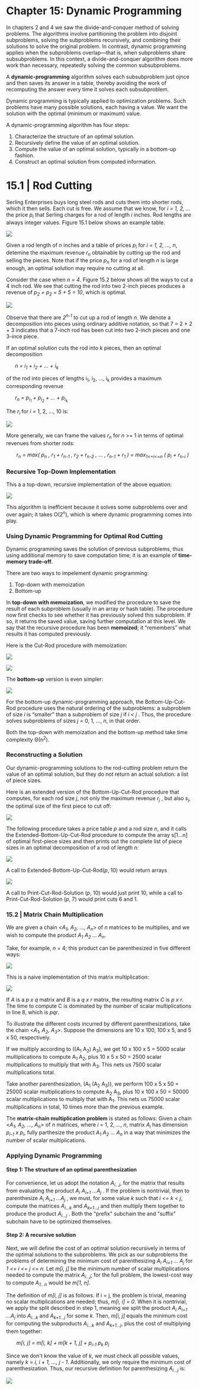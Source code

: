 # Chapter 15: Dynamic Programming

In chapters 2 and 4 we saw the divide-and-conquer method of solving problems. The algorithms involve partitioning the problem into disjoint
subproblems, solving the subproblems recursively, and combining their solutions to solve the original problem. In contrast, dynamic programming applies when the subproblems overlap—that is, when subproblems share subsubproblems. In this context,
a divide-and-conquer algorithm does more work than necessary, repeatedly solving the common subsubproblems.

A **dynamic-programming** algorithm solves each subsubproblem just ojnce and then saves its answer in a table, thereby avoiding the work of recomputing
the answer every time it solves each subsubproblem.

Dynamic programming is typically applied to optimization problems. Such problems have many possible solutions, each having a value. We want the solution with the optimal (minimum or maximum) value.

A dynamic-programming algorithm has four steps:
1. Characterize the structure of an optimal solution.
2. Recursively define the value of an optimal solution.
3. Compute the value of an optimal solution, typically in a bottom-up fashion.
4. Construct an optimal solution from computed information.

# 15.1 | Rod Cutting
Serling Enterprises buys long steel rods and cuts them into shorter rods, which it then sells. Each cut is free. We assume that we know,
for _i = 1, 2, ..._ the price _p<sub>i</sub>_ that Serling charges for a rod of length _i_ inches. Rod lengths are always integer values. Figure 15.1 below shows an example table.

![](https://github.com/stinsan/CS-4413-Algorithm-Analysis/blob/master/Screenshots/algo-39.png)

Given a rod length of _n_ inches and a table of prices _p<sub>i</sub>_ for _i = 1, 2, ..., n_, detemine the maximum revenue _r<sub>n</sub>_ obtainable by cutting up the rod and selling the pieces. Note that if the price _p<sub>n</sub>_ for a rod of length _n_ is large enough, an optimal solution may require no cutting at all.

Consider the case when _n = 4_. Figure 15.2 below shows all the ways to cut a 4 inch rod. We see that cutting the rod into two 2-inch pieces produces a revenue of _p<sub>2</sub> + p<sub>2</sub> = 5 + 5 = 10_, which is optimal.

![](https://github.com/stinsan/CS-4413-Algorithm-Analysis/blob/master/Screenshots/algo-40.png)

Observe that there are _2<sup>n-1</sup>_ to cut up a rod of length _n_. We denote a decomposition into pieces using ordinary additive notation, so that 7 = 2 + 2 + 3 indicates that a 7-inch rod has been cut into two 2-inch pieces and one 3-ince piece.

If an optimal solution cuts the rod into _k_ pieces, then an optimal decomposition

&nbsp;&nbsp;&nbsp;&nbsp;&nbsp;&nbsp;_n = i<sub>1</sub> + i<sub>2</sub> + ... +  i<sub>k</sub>_

of the rod into pieces of lengths  i<sub>1</sub>, i<sub>2</sub>, ..., i<sub>k</sub> provides a maximum corresponding revenue

&nbsp;&nbsp;&nbsp;&nbsp;&nbsp;&nbsp;_r<sub>n</sub> = p<sub>i<sub>1</sub></sub> + p<sub>i<sub>2</sub></sub> + ... +  p<sub>i<sub>k</sub></sub>_

The _r<sub>i</sub>_ for _i_ = 1, 2, ..., 10 is:

![](https://github.com/stinsan/CS-4413-Algorithm-Analysis/blob/master/Screenshots/algo-41.png)

More generally, we can frame the values _r<sub>n</sub>_ for _n_ >= 1 in terms of optimal revenues from shorter rods:

&nbsp;&nbsp;&nbsp;&nbsp;&nbsp;&nbsp; _r<sub>n</sub> = max( p<sub>n</sub> , r<sub>1</sub> + r<sub>n-1</sub> , r<sub>2</sub> + r<sub>n-2</sub> , ... , r<sub>n-1</sub> + r<sub>1</sub> ) = max<sub>1<=i<=n</sub> ( p<sub>i</sub> + r<sub>n-i</sub> )_

### Recursive Top-Down Implementation
This a a top-down, recursive implementation of the above equation:

![](https://github.com/stinsan/CS-4413-Algorithm-Analysis/blob/master/Screenshots/algo-42.png)

This algorithm is inefficient because it solves some subproblems over and over again; it takes O(2<sup>n</sup>), which is where dynamic programming comes into play.

### Using Dynamic Programming for Optimal Rod Cutting

Dynamic programming saves the solution of previous subproblems, thus using additional memory to save computation time; it is an example of **time-memory trade-off**.

There are two ways to impelement dynamic programming:
1. Top-down with memoization
2. Bottom-up

In **top-down with memoization**, we modified the procedure to save the result of
each subproblem (usually in an array or hash table). The procedure now first checks
to see whether it has previously solved this subproblem. If so, it returns the saved
value, saving further computation at this level. 
We say that the recursive procedure has been **memoized**;
it “remembers” what results it has computed previously.

Here is the Cut-Rod procedure with memoization:

![](https://github.com/stinsan/CS-4413-Algorithm-Analysis/blob/master/Screenshots/algo-43.png)

![](https://github.com/stinsan/CS-4413-Algorithm-Analysis/blob/master/Screenshots/algo-44.png)

The **bottom-up** version is even simpler:

![](https://github.com/stinsan/CS-4413-Algorithm-Analysis/blob/master/Screenshots/algo-45.png)

For the bottom-up dynamic-programming approach, the Bottom-Up-Cut-Rod procedure
uses the natural ordering of the subproblems: a subproblem of size _i_ is “smaller”
than a subproblem of size _j_ if _i < j_ . Thus, the procedure solves subproblems of
sizes _j_ = 0, 1, ..., _n_, in that order.

Both the top-down with memoization and the bottom-up method take time complexity Θ(n<sup>2</sup>).

### Reconstructing a Solution
Our dynamic-programming solutions to the rod-cutting problem return the value of
an optimal solution, but they do not return an actual solution: a list of piece sizes.

Here is an extended version of the Bottom-Up-Cut-Rod procedure that computes, for each
rod size _j_, not only the maximum revenue _r<sub>j</sub>_ , but also _s<sub>j</sub>_, the optimal size of the
first piece to cut off:

![](https://github.com/stinsan/CS-4413-Algorithm-Analysis/blob/master/Screenshots/algo-46.png)

The following procedure takes a price table _p_ and a rod size _n_, and it calls the
Extended-Bottom-Up-Cut-Rod procedure to compute the array s[1...n] of optimal
first-piece sizes and then prints out the complete list of piece sizes in an optimal
decomposition of a rod of length _n_:

![](https://github.com/stinsan/CS-4413-Algorithm-Analysis/blob/master/Screenshots/algo-47.png)

A call to Extended-Bottom-Up-Cut-Rod(_p_, 10) would return arrays

![](https://github.com/stinsan/CS-4413-Algorithm-Analysis/blob/master/Screenshots/algo-48.png)

A call to Print-Cut-Rod-Solution (_p_, 10) would just print 10, while a call to Print-Cut-Rod-Solution (_p_, 7) would print cuts 6 and 1.

### 15.2 | Matrix Chain Multiplication
We are given a chain \<_A<sub>1</sub>, A<sub>2</sub>, ..., A<sub>n</sub>_\> of _n_ matrices to be multiplies, and we wish to
compute the product _A<sub>1</sub> A<sub>2</sub> ... A<sub>n</sub>_.
 
Take, for example, _n_ = 4; this product can be parenthesized in five different ways:

![](https://github.com/stinsan/CS-4413-Algorithm-Analysis/blob/master/Screenshots/algo-49.png)

This is a naive implementation of this matrix multiplication:

![](https://github.com/stinsan/CS-4413-Algorithm-Analysis/blob/master/Screenshots/algo-50.png)

If _A_ is a _p x q_ matrix and _B_ is a _q x r_ matrix, the resulting matrix _C_ is _p x r_. The time to compute C is dominated by the number of scalar multiplications in line 8, which is _pqr_.

To illustrate the different costs incurred by different parenthesizations, take the chain \<_A<sub>1</sub>, A<sub>2</sub>, A<sub>3</sub>_\>. Suppose the dimensions are 10 x 100, 100 x 5, and 5 x 50, respectively. 

If we multiply according to ((A<sub>1</sub> A<sub>2</sub>) A<sub>3</sub>), we get 10 x 100 x 5 = 5000 scalar multiplications to compute 
A<sub>1</sub> A<sub>2</sub>, plus 10 x 5 x 50 = 2500 scalar multiplications to multiply that with A<sub>3</sub>. This nets us 7500 scalar multiplications total.

Take another parenthesization, (A<sub>1</sub> (A<sub>2</sub> A<sub>3</sub>)), we perform 100 x 5 x 50 = 25000 scalar multiplications to compute A<sub>2</sub> A<sub>3</sub>, plus 10 x 100 x 50 = 50000 scalar multiplications to multiply that with  A<sub>1</sub>. This nets us 75000 scalar multiplications in total, 10 times more than the previous example.

The **matrix-chain multiplication problem** is stated as follows: Given a chain \<_A<sub>1</sub>, A<sub>2</sub>, ..., A<sub>n</sub>_\> of _n_ matrices, where _i_ = 1, 2, ..., _n_, matrix _A<sub>i</sub>_ has dimension _p<sub>i-1</sub> x p<sub>i</sub>_, fully parthesize the product _A<sub>1</sub> A<sub>2</sub> ... A<sub>n</sub>_ in a way that minimizes the number of scalar multiplications.

### Applying Dynamic Programming

#### Step 1: The structure of an optimal parenthesization
For convenience, let us adopt the notation _A<sub>i...j</sub>_, for the matrix that results from evaluating the product _A<sub>i</sub> A<sub>i+1</sub> ...A<sub>j</sub>_ . If the problem is nontrivial, then to parenthesize _A<sub>i</sub> A<sub>i+1</sub> ...A<sub>j</sub>_ , we must, for some value _k_ such that _i <= k < j_, compute the matrices _A<sub>i...k</sub>_ and _A<sub>k+1...j</sub>_ and then multiply them together to produce the product _A<sub>i...j</sub>_ . Both the "prefix" subchain the and "suffix" subchain have to be optimized themselves.

#### Step 2: A recursive solution
Next, we will define the cost of an optimal solution recursively in terms of the optimal solutions to the subproblems.
We pick as our subproblems the problems of determining the minimum cost of parenthesizing _A<sub>i</sub> A<sub>i+1</sub> ... A<sub>j</sub>_ for _1 <= i <= j <= n_. Let _m[i, j]_ be the minimum number of scalar multiplications needed to compute the matrix _A<sub>i...j</sub>_; for the full problem, the lowest-cost way to compute _A<sub>1...n</sub>_ would be _m[1, n]_.

The definition of _m[i, j]_ is as follows. If i = j, the problem is trivial, meaning no scalar multiplications are needed; thus, _m[i, i] = 0_. When it is nontrivial, we apply the split described in step 1, meaning we split the product _A<sub>i</sub> A<sub>i+1</sub> ...A<sub>j</sub>_ into  _A<sub>i...k</sub>_ and _A<sub>k+1...j</sub>_ for some _k_. Then, _m[i, j]_ equals the minimum cost for computing the subproducts _A<sub>i...k</sub>_ and _A<sub>k+1...j</sub>_, plus the cost of multiplying them together:

&nbsp;&nbsp;&nbsp;&nbsp;&nbsp;&nbsp; _m[i, j] = m[i, k] + m[k + 1, j] + p<sub>i-1</sub> p<sub>k</sub> p<sub>j</sub>_

Since we don't know the value of _k_, we must check all possible values, namely _k = i, i + 1, ..., j - 1_. Additionally, we only require the minimum cost of parenthesization. Thus, our recursive definition for parenthesizing _A<sub>i...j</sub>_ is:

![](https://github.com/stinsan/CS-4413-Algorithm-Analysis/blob/master/Screenshots/algo-51.png)
